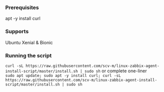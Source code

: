 ### Prerequisites
apt -y install curl

### Supports
Ubuntu Xenial & Bionic

### Running the script
`curl -sL https://raw.githubusercontent.com/scv-m/linux-zabbix-agent-install-script/master/install.sh | sudo sh`
or complete one-liner  
`sudo apt update; sudo apt -y install curl; curl -sL https://raw.githubusercontent.com/scv-m/linux-zabbix-agent-install-script/master/install.sh | sudo sh`
